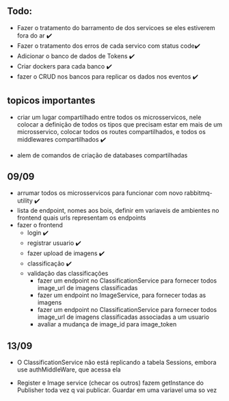 ## Todo:

* Fazer o tratamento do barramento de dos servicoes se eles estiverem fora do ar  ✔️
* Fazer o tratamento dos erros de cada servico com status code✔️
* Adicionar o banco de dados de Tokens ✔️
* Criar dockers para cada banco ✔️
* fazer o CRUD nos bancos para replicar os dados nos eventos ✔️

## topicos importantes
* criar um lugar compartilhado entre todos os microsservicos, nele colocar a definição de todos os tipos que precisam estar em mais de um microsservico, colocar todos os routes compartilhados, e todos os middlewares compartilhados ✔️

* alem de comandos de criação de databases compartilhadas



## 09/09 
* arrumar todos os microsservicos para funcionar com novo rabbitmq-utility ✔️
* lista de endpoint, nomes aos bois, definir em variaveis de ambientes no frontend quais urls representam os endpoints 
* fazer o frontend
    * login ✔️
    * registrar usuario ✔️
    * fazer upload de imagens ✔️
    * classificação ✔️
    * validação das classificações
        * fazer um endpoint no ClassificationService para fornecer todos image_url de imagens classificadas
        * fazer um endpoint no ImageService, para fornecer todas as imagens
        * fazer um endpoint no ClassificationService para fornecer todos image_url de imagens classificadas associadas a um usuario
        * avaliar a mudança de image_id para image_token


## 13/09
 * O ClassificationService não está replicando a tabela Sessions, embora use authMiddleWare, que acessa ela


 * Register e Image service (checar os outros) fazem getInstance do Publisher toda vez q vai publicar. Guardar em uma variavel uma so vez